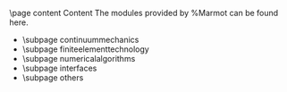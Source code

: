 \page content Content
The modules provided by %Marmot can be found here.
 - \subpage continuummechanics
 - \subpage finiteelementtechnology
 - \subpage numericalalgorithms
 - \subpage interfaces
 - \subpage others

